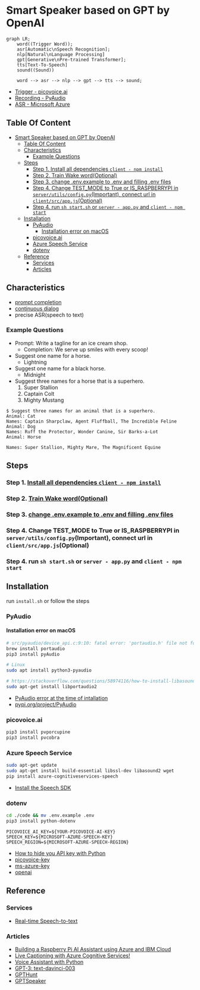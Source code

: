 <!--
 * @Author: Frank Chu
 * @Date: 2023-02-13 18:05:53
 * @LastEditors: Frank Chu
 * @LastEditTime: 2023-02-24 22:45:38
 * @FilePath: /WebProject/SmartSpeaker/README.md
 * @Description: 
 * 
 * Copyright (c) 2023 by ${git_name}, All Rights Reserved. 
-->
# Smart Speaker based on GPT by OpenAI

```mermaid
graph LR;
    word((Trigger Word));
    asr[Automatic\nSpeech Recognition];
    nlp[Natural\nLanguage Processing]
    gpt[Generative\nPre-trained Transformer];
    tts[Text-To-Speech]
    sound((Sound))

    word --> asr --> nlp --> gpt --> tts --> sound;
```

- [Trigger - picovoice.ai](https://picovoice.ai/docs/quick-start/porcupine-python/)
- [Recording - PyAudio](https://pypi.org/project/PyAudio/)
- [ASR - Microsoft Azure](https://learn.microsoft.com/en-us/azure/cognitive-services/speech-service/get-started-speech-to-text?tabs=macos%2Cterminal&pivots=programming-language-python)

## Table Of Content

- [Smart Speaker based on GPT by OpenAI](#smart-speaker-based-on-gpt-by-openai)
  - [Table Of Content](#table-of-content)
  - [Characteristics](#characteristics)
    - [Example Questions](#example-questions)
  - [Steps](#steps)
    - [Step 1. Install all dependencies `client - npm install`](#step-1-install-all-dependencies-client---npm-install)
    - [Step 2. Train Wake word(Optional)](#step-2-train-wake-wordoptional)
    - [Step 3. change .env.example to .env and filling .env files](#step-3-change-envexample-to-env-and-filling-env-files)
    - [Step 4. Change TEST\_MODE to True or IS\_RASPBERRYPI in `server/utils/config.py`(Important), connect url in `client/src/app.js`(Optional)](#step-4-change-test_mode-to-true-or-is_raspberrypi-in-serverutilsconfigpyimportant-connect-url-in-clientsrcappjsoptional)
    - [Step 4. run `sh start.sh` or `server - app.py` and `client - npm start`](#step-4-run-sh-startsh-or-server---apppy-and-client---npm-start)
  - [Installation](#installation)
    - [PyAudio](#pyaudio)
      - [Installation error on macOS](#installation-error-on-macos)
    - [picovoice.ai](#picovoiceai)
    - [Azure Speech Service](#azure-speech-service)
    - [dotenv](#dotenv)
  - [Reference](#reference)
    - [Services](#services)
    - [Articles](#articles)

## Characteristics

- [prompt completion](https://platform.openai.com/docs/quickstart/introduction)
- [continuous dialog](https://platform.openai.com/docs/quickstart/introduction)
- precise ASR(speech to text)

### Example Questions

- Prompt: Write a tagline for an ice cream shop.
  - Completion: We serve up smiles with every scoop!
- Suggest one name for a horse.
  - Lightning
- Suggest one name for a black horse.
  - Midnight
- Suggest three names for a horse that is a superhero.
  1. Super Stallion
  2. Captain Colt
  3. Mighty Mustang

```ChatGPT
$ Suggest three names for an animal that is a superhero.
Animal: Cat
Names: Captain Sharpclaw, Agent Fluffball, The Incredible Feline
Animal: Dog
Names: Ruff the Protector, Wonder Canine, Sir Barks-a-Lot
Animal: Horse

Names: Super Stallion, Mighty Mare, The Magnificent Equine
```

## Steps

### Step 1. [Install all dependencies `client - npm install`](#installation)

### Step 2. [Train Wake word(Optional)](https://console.picovoice.ai/ppn)

### Step 3. [change .env.example to .env and filling .env files](#dotenv)

### Step 4. Change TEST_MODE to True or IS_RASPBERRYPI in `server/utils/config.py`(Important), connect url in `client/src/app.js`(Optional)

### Step 4. run `sh start.sh` or `server - app.py` and `client - npm start`

## Installation

run `install.sh` or follow the steps

### PyAudio

#### Installation error on macOS

```bash
# src/pyaudio/device_api.c:9:10: fatal error: 'portaudio.h' file not found
brew install portaudio
pip3 install pyAudio

# Linux
sudo apt install python3-pyaudio

# https://stackoverflow.com/questions/58974116/how-to-install-libasound2-dev-32-bit-without-using-apt-get
sudo apt-get install libportaudio2
```

- [PyAudio error at the time of intallation](https://stackoverflow.com/questions/71072094/pyaudio-error-at-the-time-of-intallation-subprocess-exited-with-error)
- [pypi.org/project/PyAudio](https://pypi.org/project/PyAudio/)

### picovoice.ai

```bash
pip3 install pvporcupine
pip3 install pvcobra
```

### Azure Speech Service

```bash
sudo apt-get update
sudo apt-get install build-essential libssl-dev libasound2 wget
pip install azure-cognitiveservices-speech
```

- [Install the Speech SDK](https://learn.microsoft.com/en-us/azure/cognitive-services/speech-service/quickstarts/setup-platform?pivots=programming-language-python&tabs=linux%2Cubuntu%2Cdotnet%2Cjre%2Cmaven%2Cnodejs%2Cmac%2Cpypi)

### dotenv

```bash
cd ./code && mv .env.example .env
pip3 install python-dotenv
```

```.env
PICOVOICE_AI_KEY=${YOUR-PICOVOICE-AI-KEY}
SPEECH_KEY=${MICROSOFT-AZURE-SPEECH-KEY}
SPEECH_REGION=${MICROSOFT-AZURE-SPEECH-REGION}
```

- [How to hide you API key with Python](https://bornforthis.cn/posts/19.html)
- [picovoice-key](https://picovoice.ai/docs/quick-start/porcupine-python/)
- [ms-azure-key](https://learn.microsoft.com/en-us/azure/cognitive-services/cognitive-services-apis-create-account?tabs=multiservice%2Canomaly-detector%2Clanguage-service%2Ccomputer-vision%2Cmacos#clean-up-resources)
- [openai](https://platform.openai.com/docs/quickstart)

## Reference

### Services

- [Real-time Speech-to-text](https://speech.microsoft.com/portal/speechtotexttool)

### Articles

- [Building a Raspberry Pi AI Assistant using Azure and IBM Cloud](https://fadyanwar.com/index.php/2020/06/27/building-a-raspberry-pi-ai-assistant-using-azure-and-ibm-cloud/)
- [Live Captioning with Azure Cognitive Services!](https://www.hackster.io/jenfoxbot/live-captioning-with-azure-cognitive-services-02c3f7)
- [Voice Assistant with Python](https://blog.csdn.net/m0_57307642/article/details/120849915)
- [GPT-3: text-davinci-003](https://platform.openai.com/docs/models/overview)
- [GPTHunt](https://www.bilibili.com/video/BV11M411F7Ww/?share_source=copy_web&vd_source=bf4952280cde801b178268abc99a7047)
- [GPTSpeaker](https://mp.weixin.qq.com/s/NUGygw8JgkdemVicO6fiPw)
